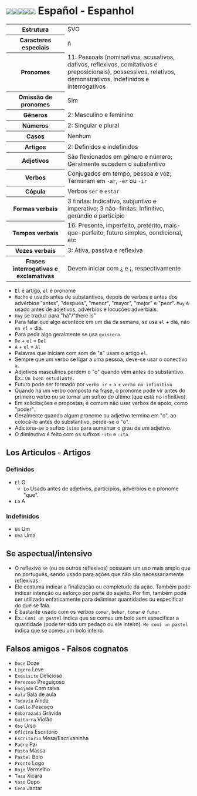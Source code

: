 # <img src="https://flagsapi.com/ES/flat/32.png"><img src="https://flagsapi.com/MX/flat/32.png"><img src="https://flagsapi.com/CL/flat/32.png"><img src="https://flagsapi.com/CO/flat/32.png"><img src="https://flagsapi.com/AR/flat/32.png"> Español - Espanhol

<table>
    <tr>
        <th>Estrutura</th>
        <td>SVO</td>
    </tr>
    <tr>
        <th>Caracteres especiais</th>
        <td>ñ</td>
    </tr>
    <tr>
        <th>Pronomes</th>
        <td>11: Pessoais (nominativos, acusativos, dativos, reflexivos, comitativos e preposicionais), possessivos, relativos, demonstrativos, indefinidos e interrogativos</td>
    </tr>
    <tr>
        <th>Omissão de pronomes</th>
        <td>Sim</td>
    </tr>
    <tr>
        <th>Gêneros</th>
        <td>2: Masculino e feminino</td>
    </tr>
    <tr>
        <th>Números</th>
        <td>2: Singular e plural</td>
    </tr>
    <tr>
        <th>Casos</th>
        <td>Nenhum</td>
    </tr>
    <tr>
        <th>Artigos</th>
        <td>2: Definidos e indefinidos</td>
    </tr>
    <tr>
        <th>Adjetivos</th>
        <td>São flexionados em gênero e número; Geralmente sucedem o substantivo</td>
    </tr>
    <tr>
        <th>Verbos</th>
        <td>Conjugados em tempo, pessoa e voz; Terminam em <code>-ar</code>, <code>-er</code> ou <code>-ir</code></td>
    </tr>
    <tr>
        <th>Cópula</th>
        <td>Verbos <code>ser</code> e <code>estar</code></td>
    </tr>
    <tr>
        <th>Formas verbais</th>
        <td>3 finitas: Indicativo, subjuntivo e imperativo; 3 não-finitas: Infinitivo, gerúndio e particípio</td>
    </tr>
    <tr>
        <th>Tempos verbais</th>
        <td>16: Presente, imperfeito, pretérito, mais-que-perfeito, futuro simples, condicional, etc</td>
    </tr>
    <tr>
        <th>Vozes verbais</th>
        <td>3: Ativa, passiva e reflexiva</td>
    </tr>
    <tr>
        <th>Frases interrogativas e exclamativas</th>
        <td>Devem iniciar com ¿ e ¡, respectivamente</td>
    </tr>
</table>

-   `El` é artigo, `él` é pronome
-   `Mucho` é usado antes de substantivos, depois de verbos e antes dos advérbios "antes", "después", "menor", "mayor", "mejor" e "peor". `Muy` é usado antes de adjetivos, advérbios e locuções adverbiais.
-   `Hay` se traduz para "há"/"there is"
-   Para falar que algo acontece em um dia da semana, se usa `el` + dia, não `en el` + dia.
-   Para pedir algo geralmente se usa `quisiera`
-   `De` + `el` = `Del`
-   `A` + `el` = `Al`
-   Palavras que iniciam com som de "a" usam o artigo `el`.
-   Sempre que um verbo se ligar a uma pessoa, deve-se usar o conectivo `a`.
-   Adjetivos masculinos perdem o "o" quando vêm antes do substantivo. Ex.: `Un buen estudiante`.
-   Futuro pode ser formado por `verbo ir` + `a` + `verbo no infinitivo`
-   Quando há um verbo composto na frase, o pronome pode vir antes do primeiro verbo ou se tornar um sufixo do último (que está no infinitivo).
-   Em solicitações e propostas, é comum não usar verbos de apoio, como "poder".
-   Geralmente quando algum pronome ou adjetivo termina em "o", ao colocá-lo antes do substantivo, perde-se o "o".
-   Adiciona-se o sufixo `ísimo` para aumentar o grau de um adjetivo.
-   O diminutivo é feito com os sufixos `-ito` e `-ita`.

## Los Articulos - Artigos

### Definidos

-   `El` O
    -   `Lo` Usado antes de adjetivos, particípios, advérbios e o pronome "que".
-   `La` A

### Indefinidos

-   `Un` Um
-   `Una` Uma

## Se aspectual/intensivo

-   O reflexivo `se` (ou os outros reflexivos) possuem um uso mais amplo que no português, sendo usado para ações que não são necessariamente reflexivas.
-   Ele costuma indicar a finalização ou completude da ação. Também pode indicar intenção ou esforço por parte do sujeito. Por fim, também pode ser utilizado enfaticamente para deliminar quantidades ou especificar do que se fala.
-   É bastante usado com os verbos `comer`, `beber`, `tomar` e `fumar`.
-   Ex.: `Comí un pastel` indica que se comeu um bolo sem especificar a quantidade (pode ter sido um pedaço ou ele inteiro). `Me comí un pastel` indica que se comeu um bolo inteiro.

## Falsos amigos - Falsos cognatos

-   `Doce` Doze
-   `Ligero` Leve
-   `Exquisito` Delicioso
-   `Perezoso` Preguiçoso
-   `Enojado` Com raiva
-   `Aula` Sala de aula
-   `Todavía` Ainda
-   `Cuello` Pescoço
-   `Embarazada` Grávida
-   `Guitarra` Violão
-   `Oso` Urso
-   `Oficina` Escritório
-   `Escritório` Mesa/Escrivaninha
-   `Padre` Pai
-   `Pasta` Massa
-   `Pastel` Bolo
-   `Pronto` Logo
-   `Rojo` Vermelho
-   `Taza` Xícara
-   `Vaso` Copo
-   `Cena` Jantar

